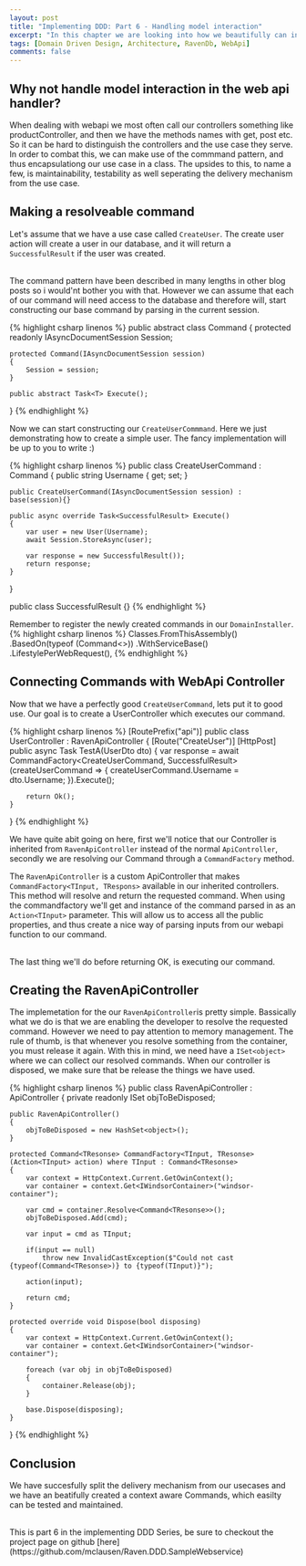 ```yaml
---
layout: post
title: "Implementing DDD: Part 6 - Handling model interaction"
excerpt: "In this chapter we are looking into how we beautifully can interact between the WebApi controller and our domain model"
tags: [Domain Driven Design, Architecture, RavenDb, WebApi]
comments: false
---
```


## Why not handle model interaction in the web api handler?

When dealing with webapi we most often call our controllers something like productController, and then we have the methods names with get, post etc. So it can be hard to distinguish the controllers and the use case they serve. In order to combat this, we can make use of the commmand pattern, and thus encapsulationg our use case in a class. The upsides to this, to name a few, is maintainability, testability as well seperating the delivery mechanism from the use case.

## Making a resolveable command
Let's assume that we have a use case called `CreateUser`. The create user action will create a user in our database, and it will return a `SuccessfulResult` if the user was created.

<br />
The command pattern have been described in many lengths in other blog posts so i would'nt bother you with that. However we can assume that each of our command will need access to the database and therefore will, start constructing our base command by parsing in the current session.

{% highlight csharp linenos %}
public abstract class Command<T>
{
    protected readonly IAsyncDocumentSession Session;

    protected Command(IAsyncDocumentSession session)
    {
        Session = session;
    }

    public abstract Task<T> Execute();
}
{% endhighlight %}

Now we can start constructing our `CreateUserCommmand`. Here we just demonstrating how to create a simple user. The fancy implementation will be up to you to write :)

{% highlight csharp linenos %}
public class CreateUserCommand : Command<SuccessfulResult>
{
    public string Username { get; set; }

    public CreateUserCommand(IAsyncDocumentSession session) : base(session){}

    public async override Task<SuccessfulResult> Execute()
    {
        var user = new User(Username);
        await Session.StoreAsync(user);

        var response = new SuccessfulResult());
        return response;
    }
}

public class SuccessfulResult {}
{% endhighlight %}

Remember to register the newly created commands in our `DomainInstaller`.
{% highlight csharp linenos %}
Classes.FromThisAssembly()
    .BasedOn(typeof (Command<>))
    .WithServiceBase()
    .LifestylePerWebRequest(),
{% endhighlight %}

## Connecting Commands with WebApi Controller

Now that we have a perfectly good `CreateUserCommand`, lets put it to good use. Our goal is to create a UserController which executes our command.

{% highlight csharp linenos %}
[RoutePrefix("api")]
public class UserController : RavenApiController
{
    [Route("CreateUser")]
    [HttpPost]
    public async Task<OkResult> TestA(UserDto dto)
    {
        var response = await CommandFactory<CreateUserCommand, SuccessfulResult>(createUserCommand =>
        {
            createUserCommand.Username = dto.Username;
        }).Execute();

        return Ok();
    }
}
{% endhighlight %}

We have quite abit going on here, first we'll notice that our Controller is inherited from `RavenApiController` instead of the normal `ApiController`, secondly we are resolving our Command through a `CommandFactory` method.

The `RavenApiController` is a custom ApiController that makes `CommandFactory<TInput, TRespons>` available in our inherited controllers. This method will resolve and return the requested command. When using the commandfactory we'll get and instance of the command parsed in as an `Action<TInput>` parameter. This will allow us to access all the public properties, and thus create a nice way of parsing inputs from our webapi function to our command.

<br/>
The last thing we'll do before returning OK, is executing our command.

## Creating the RavenApiController
The implemetation for the our `RavenApiController`is pretty simple. Bassically what we do is that we are enabling the developer to resolve the requested command. However we need to pay attention to memory management. The rule of thumb, is that whenever you resolve something from the container, you must release it again. With this in mind, we need have a `ISet<object>` where we can collect our resolved commands. When our controller is disposed, we make sure that be release the things we have used. 

{% highlight csharp linenos %}
public class RavenApiController : ApiController
{
    private readonly ISet<object> objToBeDisposed;

    public RavenApiController()
    {
        objToBeDisposed = new HashSet<object>();
    } 

    protected Command<TResonse> CommandFactory<TInput, TResonse>(Action<TInput> action) where TInput : Command<TResonse>
    {
        var context = HttpContext.Current.GetOwinContext();
        var container = context.Get<IWindsorContainer>("windsor-container");

        var cmd = container.Resolve<Command<TResonse>>();
        objToBeDisposed.Add(cmd);

        var input = cmd as TInput;

        if(input == null)
            throw new InvalidCastException($"Could not cast {typeof(Command<TResonse>)} to {typeof(TInput)}");

        action(input);

        return cmd;
    }

    protected override void Dispose(bool disposing)
    {
        var context = HttpContext.Current.GetOwinContext();
        var container = context.Get<IWindsorContainer>("windsor-container");

        foreach (var obj in objToBeDisposed)
        {
            container.Release(obj);
        }

        base.Dispose(disposing);
    }
}
{% endhighlight %}

## Conclusion
We have succesfully split the delivery mechanism from our usecases and we have an beatifully created a context aware Commands, which easilty can be tested and maintained. 

<br />
This is part 6 in the implementing DDD Series, be sure to checkout the project page on github
[here](https://github.com/mclausen/Raven.DDD.SampleWebservice)